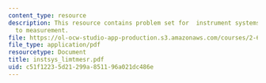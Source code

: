 ```yaml
---
content_type: resource
description: This resource contains problem set for  instrument systems and limits
  to measurement.
file: https://ol-ocw-studio-app-production.s3.amazonaws.com/courses/2-693-principles-of-oceanographic-instrument-systems-sensors-and-measurements-13-998-spring-2004/c51f12235d21299a851196a021dc486e_instsys_limtmesr.pdf
file_type: application/pdf
resourcetype: Document
title: instsys_limtmesr.pdf
uid: c51f1223-5d21-299a-8511-96a021dc486e
---
```

